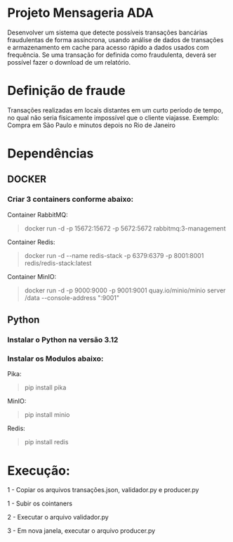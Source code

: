 
# Projeto Mensageria ADA
Desenvolver um sistema que detecte possíveis transações bancárias fraudulentas de forma assíncrona, usando análise de dados de transações e armazenamento em cache para acesso rápido a dados usados com frequência. Se uma transação for definida como fraudulenta, deverá ser possível fazer o download de um relatório.

# Definição de fraude
Transações realizadas em locais distantes em um curto período de tempo, no qual não seria fisicamente impossível que o cliente viajasse. Exemplo: Compra em São Paulo e minutos depois no Rio de Janeiro


# Dependências
## DOCKER
### Criar 3 containers conforme abaixo:

Container RabbitMQ:
> docker run -d -p 15672:15672 -p 5672:5672 rabbitmq:3-management

Container Redis:
> docker run -d --name redis-stack -p 6379:6379 -p 8001:8001 redis/redis-stack:latest

Container MinIO:
> docker run -d -p 9000:9000 -p 9001:9001 quay.io/minio/minio server /data --console-address ":9001"

## Python
### Instalar o Python na versão 3.12
### Instalar os Modulos abaixo:
Pika:
> pip install pika

MinIO:
> pip install minio

Redis:
> pip install redis

# Execução:
1 - Copiar os arquivos transações.json, validador.py e producer.py

1 - Subir os cointaners

2 - Executar o arquivo validador.py

3 - Em nova janela, executar o arquivo producer.py


